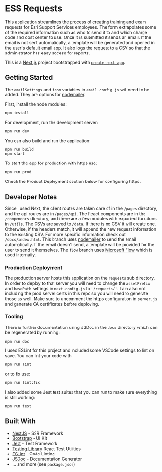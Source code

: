 # ESS Requests

This application streamlines the process of creating training and exam requests for Esri Support Services employees. The form extrapolates some of the required information such as who to send it to and which charge code and cost center to use. Once it is submitted it sends an email. If the email is not sent automatically, a template will be generated and opened in the user's default email app. It also logs the request to a CSV so that the administrator has easy access for reports.

This is a [Next.js](https://nextjs.org/) project bootstrapped with [`create-next-app`](https://github.com/vercel/next.js/tree/canary/packages/create-next-app).

## Getting Started

The ``emailSettings`` and ``from`` variables in ``email.config.js`` will need to be added. They are options for [nodemailer](https://nodemailer.com/about/).

First, install the node modules:

```bash
npm install
```

For development, run the development server:

```bash
npm run dev
```

You can also build and run the application:

```bash
npm run build
npm start
```

To start the app for production with https use:

```bash
npm run prod
```
Check the Product Deployment section below for configuring https.

## Developer Notes

Since I used Next, the client routes are taken care of in the `/pages` directory, and the api routes are in `/pages/api`. The React components are in the `/components` directory, and there are a few modules with exported functions in `/utils`. The CSVs are saved to `/data`. If there is no CSV it will create one. Otherwise, if the headers match, it will append the new request information to the existing CSV. For more specific information check out `/docs/index.html`. This branch uses [nodemailer](https://nodemailer.com/about/) to send the email automatically.  If the email doesn't send, a template will be provided for the user to send it themselves. The ``flow`` branch uses [Microsoft Flow](https://us.flow.microsoft.com/en-us/) which is used internally.

### Production Deployment

The production server hosts this application on the `requests` sub directory. In order to deploy to that server you will need to change the `assetPrefix` and `basePath` settings in `next.config.js` to `'/requests/'`. I am also not including the prod server certs in this repo so you will need to generate those as well. Make sure to uncomment the https configuration in `server.js` and generate CA certificates before deploying.

### Tooling

There is further documentation using JSDoc in the `docs` directory which can be regenerated by running:

```bash
npm run doc
```

I used ESLint for this project and included some VSCode settings to lint on save. You can lint your code with:

```bash
npm run lint
```

or to fix use:

```bash
npm run lint:fix
```

I also added some Jest test suites that you can run to make sure everything is still working:

```bash
npm run test
```

## Built With

- [NextJS](https://nextjs.org/) - SSR Framework
- [Bootstrap](https://getbootstrap.com/) - UI Kit
- [Jest](https://jestjs.io/) - Test Framework
- [Testing Library](https://testing-library.com/) React Test Utilities
- [ESLint](https://eslint.org/) - Code Linting
- [JSDoc](https://jsdoc.app/) - Documentation Generator
-  ... and more (see `package.json`)
